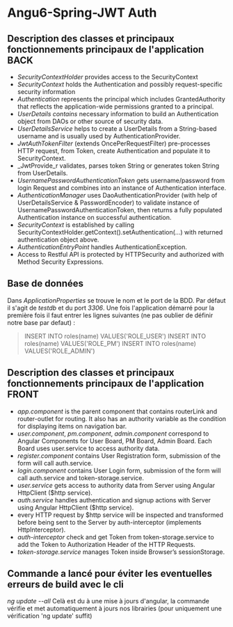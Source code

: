# Angu6-Spring-JWT Auth
## Description des classes et principaux fonctionnements principaux de l'application BACK
* _SecurityContextHolder_ provides access to the SecurityContext
* _SecurityContext_ holds the Authentication and possibly request-specific security information
* _Authentication_ represents the principal which includes GrantedAuthority that reflects the application-wide permissions granted to a principal.
* _UserDetails contains_ necessary information to build an Authentication object from DAOs or other source of security data.
* _UserDetailsService_ helps to create a UserDetails from a String-based username and is usually used by AuthenticationProvider.
* _JwtAuthTokenFilter_ (extends OncePerRequestFilter) pre-processes HTTP request, from Token, create Authentication and populate it to SecurityContext.
* _JwtProvide_r validates, parses token String or generates token String from UserDetails.
* _UsernamePasswordAuthenticationToken_ gets username/password from login Request and combines into an instance of Authentication interface.
* _AuthenticationManager_ uses DaoAuthenticationProvider (with help of UserDetailsService & PasswordEncoder) to validate instance of UsernamePasswordAuthenticationToken, then returns a fully populated Authentication instance on successful authentication.
* _SecurityContext_ is established by calling SecurityContextHolder.getContext().setAuthentication(…​) with returned authentication object above.
* _AuthenticationEntryPoint_ handles AuthenticationException.
* Access to Restful API is protected by HTTPSecurity and authorized with Method Security Expressions.

## Base de données
Dans _ApplicationProperties_ se trouve le nom et le port de la BDD. Par défaut il s'agit de _testdb_ et du port _3306_.
Une fois l'application démarré pour la première fois il faut entrer les lignes suivantes (ne pas oublier de définir notre base par defaut) :

> INSERT INTO roles(name) VALUES('ROLE_USER')
> INSERT INTO roles(name) VALUES('ROLE_PM')
> INSERT INTO roles(name) VALUES('ROLE_ADMIN')

## Description des classes et principaux fonctionnements principaux de l'application FRONT
* _app.component_ is the parent component that contains routerLink and router-outlet for routing. It also has an authority variable as the condition for displaying items on navigation bar.
* _user.component_, _pm.component_, _admin.component_ correspond to Angular Components for User Board, PM Board, Admin Board. Each Board uses user.service to access authority data.
* _register.component_ contains User Registration form, submission of the form will call auth.service.
* _login.component_ contains User Login form, submission of the form will call auth.service and token-storage.service.
* _user.service_ gets access to authority data from Server using Angular HttpClient ($http service).
* _auth.service_ handles authentication and signup actions with Server using Angular HttpClient ($http service).
* every HTTP request by $http service will be inspected and transformed before being sent to the Server by auth-interceptor (implements HttpInterceptor).
* _auth-interceptor_ check and get Token from token-storage.service to add the Token to Authorization Header of the HTTP Requests.
* _token-storage.service_ manages Token inside Browser’s sessionStorage.

## Commande a lancé pour éviter les eventuelles erreurs de build avec le cli
_ng update --all_ 
Celà est du à une mise à jours d'angular, la commande vérifie et met automatiquement à jours nos librairies (pour uniquement une vérification 'ng update' suffit)
